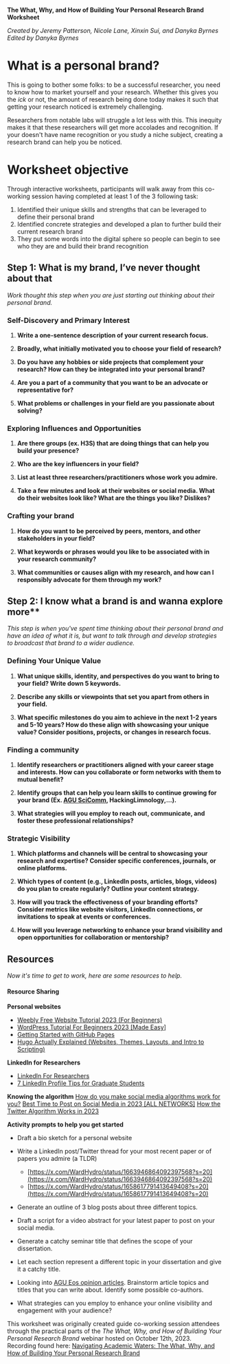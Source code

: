 **The What, Why, and How of Building Your Personal Research Brand Worksheet**

*Created by Jeremy Patterson, Nicole Lane, Xinxin Sui, and Danyka Byrnes*
*Edited by Danyka Byrnes*
# What is a personal brand?

This is going to bother some folks: to be a successful researcher, you need to know how to market yourself and your research. Whether this gives you the *ick* or not, the amount of research being done today makes it such that getting your research noticed is extremely challenging. 

Researchers from notable labs will struggle a lot less with this. This inequity makes it that these researchers will get more accolades and recognition. If your doesn't have name recognition or you study a niche subject, creating a research brand can help you be noticed.  
# Worksheet objective

Through interactive worksheets, participants will walk away from this co-working session having completed at least 1 of the 3 following task:

1. Identified their unique skills and strengths that can be leveraged to define their personal brand
2. Identified concrete strategies and developed a plan to further build their current research brand
3. They put some words into the digital sphere so people can begin to see who they are and build their brand recognition
## Step 1: What is my brand, I’ve never thought about that

_Work thought this step when you are just starting out thinking about their personal brand._ 
### Self-Discovery and Primary Interest

1. **Write a one-sentence description of your current research focus.**

2. **Broadly, what initially motivated you to choose your field of research?**

3. **Do you have any hobbies or side projects that complement your research? How can they be integrated into your personal brand?**

4. **Are you a part of a community that you want to be an advocate or representative for?**

5. **What problems or challenges in your field are you passionate about solving?**

### Exploring Influences and Opportunities

1. **Are there groups (ex. H3S) that are doing things that can help you build your presence?**

2. **Who are the key influencers in your field?**

3. **List at least three researchers/practitioners whose work you admire.**

4. **Take a few minutes and look at their websites or social media. What do their websites look like? What are the things you like? Dislikes?**
### Crafting your brand

1. **How do you want to be perceived by peers, mentors, and other stakeholders in your field?**

2. **What keywords or phrases would you like to be associated with in your research community?**

3. **What communities or causes align with my research, and how can I responsibly advocate for them through my work?**
## Step 2: I know what a brand is and wanna explore more**

_This step is when you've spent time thinking about their personal brand and have an idea of what it is, but want to talk through and develop strategies to broadcast that brand to a wider audience._
### Defining Your Unique Value

1. **What unique skills, identity, and perspectives do you want to bring to your field? Write down 5 keywords.**

2. **Describe any skills or viewpoints that set you apart from others in your field.**

3. **What specific milestones do you aim to achieve in the next 1-2 years and 5-10 years? How do these align with showcasing your unique value? Consider positions, projects, or changes in research focus.**

### Finding a community

1. **Identify researchers or practitioners aligned with your career stage and interests. How can you collaborate or form networks with them to mutual benefit?**

2. **Identify groups that can help you learn skills to continue growing for your brand (Ex. [AGU SciComm](https://t.co/Z6s3eKyHIF), HackingLimnology,...).**

3. **What strategies will you employ to reach out, communicate, and foster these professional relationships?**
### Strategic Visibility

1. **Which platforms and channels will be central to showcasing your research and expertise? Consider specific conferences, journals, or online platforms.**

2. **Which types of content (e.g., LinkedIn posts, articles, blogs, videos) do you plan to create regularly? Outline your content strategy.**

3. **How will you track the effectiveness of your branding efforts? Consider metrics like website visitors, LinkedIn connections, or invitations to speak at events or conferences.**

4. **How will you leverage networking to enhance your brand visibility and open opportunities for collaboration or mentorship?**

## Resources

 *Now it's time to get to work, here are some resources to help.*
#### Resource Sharing
**Personal websites**
- [Weebly Free Website Tutorial 2023 (For Beginners)](https://www.youtube.com/watch?v=5l9hbrAw0-Y)
- [WordPress Tutorial For Beginners 2023 [Made Easy]](https://www.youtube.com/watch?v=oB6b5P6bcZg)
-  [Getting Started with GitHub Pages](https://www.youtube.com/watch?v=QyFcl_Fba-k)
- [Hugo Actually Explained (Websites, Themes, Layouts, and Intro to Scripting)](https://www.youtube.com/watch?v=ZFL09qhKi5I)

**LinkedIn for Researchers**
- [LinkedIn For Researchers](https://www.youtube.com/watch?v=boNvhuAgYN4)
- [7 LinkedIn Profile Tips for Graduate Students](https://theacademicdesigner.com/2021/linkedin-profile-tips-for-graduate-students/)

**Knowing the algorithm**
[How do you make social media algorithms work for you?](https://www.linkedin.com/advice/3/how-do-you-make-social-media-algorithms)
[Best Time to Post on Social Media in 2023 [ALL NETWORKS]](https://blog.hootsuite.com/best-time-to-post-on-social-media/)
[How the Twitter Algorithm Works in 2023](https://blog.hootsuite.com/twitter-algorithm/)

**Activity prompts to help you get started**
- Draft a bio sketch for a personal website
- Write a LinkedIn post/Twitter thread for your most recent paper or of papers you admire (a TLDR)
	- [https://x.com/WardHydro/status/1663946864092397568?s=20](https://x.com/WardHydro/status/1663946864092397568?s=20)
	- [https://x.com/WardHydro/status/1658617791413649408?s=20](https://x.com/WardHydro/status/1658617791413649408?s=20)

- Generate an outline of 3 blog posts about three different topics.
- Draft a script for a video abstract for your latest paper to post on your social media.
- Generate a catchy seminar title that defines the scope of your dissertation.
- Let each section represent a different topic in your dissertation and give it a catchy title.
- Looking into [AGU Eos opinion articles](https://eos.org/opinion). Brainstorm article topics and titles that you can write about. Identify some possible co-authors.
- What strategies can you employ to enhance your online visibility and engagement with your audience?

This worksheet was originally created guide co-working session attendees through the practical parts of the _The What, Why, and How of Building Your Personal Research Brand_ webinar hosted on October 12th, 2023.  
Recording found here: [Navigating Academic Waters: The What, Why, and How of Building Your Personal Research Brand](https://www.youtube.com/watch?v=sDdmxYy6MLg)